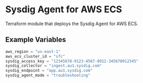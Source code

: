 # Sysdig Agent for AWS ECS

Terraform module that deploys the Sysdig Agent for AWS ECS.
<br/>

## Example Variables

```terraform
aws_region = "us-east-1"
aws_ecs_cluster_id = "sfc"
sysdig_access_key = "12345678-9123-4567-8912-345678912345"
sysdig_collector = "ingest.au1.sysdig.com"
sysdig_endpoint = "app.au1.sysdig.com"
sysdig_agent_mode = "troubleshooting"

```
